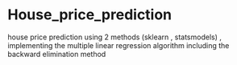# House_price_prediction
house price prediction using 2 methods (sklearn , statsmodels) , implementing the multiple linear regression algorithm including the backward elimination method

